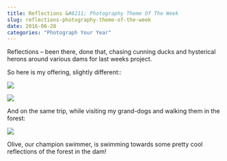 ```yaml
---
title: Reflections &#8211; Photography Theme Of The Week
slug: reflections-photography-theme-of-the-week
date: 2016-06-28
categories: "Photograph Your Year"
---
```


<p>Reflections – been there, done that, chasing cunning ducks and hysterical herons around various dams for last weeks project.</p>
<p>So here is my offering, slightly different::</p>
<p><img src="http://res.cloudinary.com/dy6grlu8z/image/upload/v1558841861/smqeji1nccv5zgmzca8l.jpg"/></p>
<p><img src="http://res.cloudinary.com/dy6grlu8z/image/upload/v1558841862/dwdtjdu2ekkaihhw6u1f.jpg"/></p>
<p>And on the same trip, while visiting my grand-dogs and walking them in the forest:</p>
<p><img src="http://res.cloudinary.com/dy6grlu8z/image/upload/v1558841863/s0eg3yoaqyspidztrfzp.jpg"/></p>
<p>Olive, our champion swimmer, is swimming towards some pretty cool reflections of the forest in the dam!</p>
<p> </p>
<p> </p>







